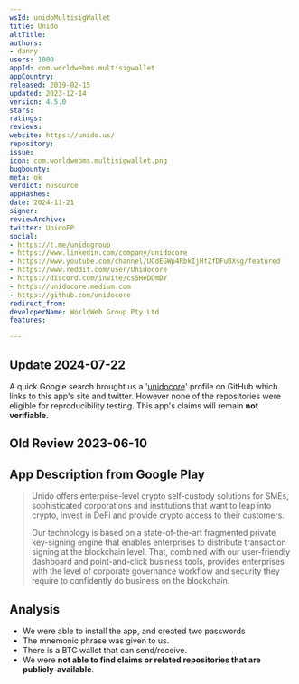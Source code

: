 ```yaml
---
wsId: unidoMultisigWallet
title: Unido
altTitle: 
authors:
- danny
users: 1000
appId: com.worldwebms.multisigwallet
appCountry: 
released: 2019-02-15
updated: 2023-12-14
version: 4.5.0
stars: 
ratings: 
reviews: 
website: https://unido.us/
repository: 
issue: 
icon: com.worldwebms.multisigwallet.png
bugbounty: 
meta: ok
verdict: nosource
appHashes: 
date: 2024-11-21
signer: 
reviewArchive: 
twitter: UnidoEP
social:
- https://t.me/unidogroup
- https://www.linkedin.com/company/unidocore
- https://www.youtube.com/channel/UCdEGWp4RbkIjHfZfDFuBXsg/featured
- https://www.reddit.com/user/Unidocore
- https://discord.com/invite/cs5HeDDmDY
- https://unidocore.medium.com
- https://github.com/unidocore
redirect_from: 
developerName: WorldWeb Group Pty Ltd
features: 

---
```


## Update 2024-07-22

A quick Google search brought us a '[unidocore](https://github.com/unidocore)' profile on GitHub which links to this app's site and twitter. However none of the repositories were eligible for reproducibility testing. This app's claims will remain **not verifiable.**

## Old Review 2023-06-10

## App Description from Google Play 

> Unido offers enterprise-level crypto self-custody solutions for SMEs, sophisticated corporations and institutions that want to leap into crypto, invest in DeFi and provide crypto access to their customers.
>
> Our technology is based on a state-of-the-art fragmented private key-signing engine that enables enterprises to distribute transaction signing at the blockchain level. That, combined with our user-friendly dashboard and point-and-click business tools, provides enterprises with the level of corporate governance workflow and security they require to confidently do business on the blockchain.

## Analysis 

- We were able to install the app, and created two passwords 
- The mnemonic phrase was given to us. 
- There is a BTC wallet that can send/receive. 
- We were **not able to find claims or related repositories that are publicly-available**.

